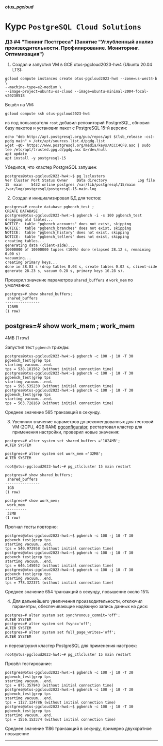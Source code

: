 ##### otus_pgcloud
# Курс `PostgreSQL Cloud Solutions`
### ДЗ #4 "Тюнинг Постгреса" (Занятие "Углубленный анализ производительности. Профилирование. Мониторинг. Оптимизация")

1. Создал и запустил VM в GCE otus-pgcloud2023-hw4 (Ubuntu 20.04 LTS):
```
gcloud compute instances create otus-pgcloud2023-hw4 --zone=us-west4-b \
--machine-type=e2-medium \
--image-project=ubuntu-os-cloud --image=ubuntu-minimal-2004-focal-v20230518
```

Вошёл на VM:
```
gcloud compute ssh otus-pgcloud2023-hw4
```
из под пользователя `root` добавил репозиторий PostgreSQL, обновил базу
пакетов и установил пакет с PostgreSQL 15-й версии:
```
echo "deb http://apt.postgresql.org/pub/repos/apt $(lsb_release -cs)-pgdg main" > /etc/apt/sources.list.d/pgdg.list
wget -qO- https://www.postgresql.org/media/keys/ACCC4CF8.asc | sudo tee /etc/apt/trusted.gpg.d/pgdg.asc &>/dev/null
apt update
apt install -y postgresql-15
```

Убедился, что кластер PostgreSQL запущен:
```
postgres@otus-pgcloud2023-hw4:~$ pg_lsclusters 
Ver Cluster Port Status Owner    Data directory              Log file
15  main    5432 online postgres /var/lib/postgresql/15/main /var/log/postgresql/postgresql-15-main.log
```

2. Создал и инициализировал БД для тестов:
```
postgres=# create database pgbench_test ;
CREATE DATABASE
postgres@otus-pgcloud2023-hw4:~$ pgbench -i -s 100 pgbench_test
dropping old tables...
NOTICE:  table "pgbench_accounts" does not exist, skipping
NOTICE:  table "pgbench_branches" does not exist, skipping
NOTICE:  table "pgbench_history" does not exist, skipping
NOTICE:  table "pgbench_tellers" does not exist, skipping
creating tables...
generating data (client-side)...
10000000 of 10000000 tuples (100%) done (elapsed 28.12 s, remaining 0.00 s)
vacuuming...
creating primary keys...
done in 38.83 s (drop tables 0.03 s, create tables 0.02 s, client-side generate 28.23 s, vacuum 0.28 s, primary keys 10.28 s).
```

Проверил значение параметров `shared_buffers` и `work_mem` по умолчанию:
```
postgres=# show shared_buffers;
 shared_buffers 
----------------
 128MB
(1 row)
```
postgres=# show work_mem ;
 work_mem 
----------
 4MB
(1 row)

Запустил тест `pgbench` трижды:
```
postgres@otus-pgcloud2023-hw4:~$ pgbench -c 100 -j 10 -T 30 pgbench_test|grep tps
starting vacuum...end.
tps = 538.181562 (without initial connection time)
postgres@otus-pgcloud2023-hw4:~$ pgbench -c 100 -j 10 -T 30 pgbench_test|grep tps
starting vacuum...end.
tps = 595.535230 (without initial connection time)
postgres@otus-pgcloud2023-hw4:~$ pgbench -c 100 -j 10 -T 30 pgbench_test|grep tps
starting vacuum...end.
tps = 563.728169 (without initial connection time)
```

Среднее значение 565 транзакций в секунду.

3. Увеличил значение параметров до рекомендованных для
тестовой VM (2CPU, 4GB RAM) [pgconfigurator](https://pgconfigurator.cybertec.at/),
рестартовал кластер для применения настройки, проверил новые значения:
```
postgres=# alter system set shared_buffers ='1024MB';
ALTER SYSTEM

postgres=# alter system set work_mem ='32MB';
ALTER SYSTEM

root@otus-pgcloud2023-hw4:~# pg_ctlcluster 15 main restart

postgres=# show shared_buffers;
 shared_buffers 
----------------
 1GB
(1 row)

postgres=# show work_mem;
 work_mem 
----------
 32MB
(1 row)
```

Прогнал тесты повторно:
```
postgres@otus-pgcloud2023-hw4:~$ pgbench -c 100 -j 10 -T 30 pgbench_test|grep tps
starting vacuum...end.
tps = 540.972958 (without initial connection time)
postgres@otus-pgcloud2023-hw4:~$ pgbench -c 100 -j 10 -T 30 pgbench_test|grep tps
starting vacuum...end.
tps = 646.145052 (without initial connection time)
postgres@otus-pgcloud2023-hw4:~$ pgbench -c 100 -j 10 -T 30 pgbench_test|grep tps
starting vacuum...end.
tps = 778.322371 (without initial connection time)
```

Среднее значение 654 транзакций в секунду, повышение около 15%

4. Для дальнейшего увеличения производительности, отключил параметры,
обеспечивающие надёжную запись данных на диск:

```
postgres=# alter system set synchronous_commit='off';
ALTER SYSTEM
postgres=# alter system set fsync='off';
ALTER SYSTEM
postgres=# alter system set full_page_writes='off';
ALTER SYSTEM
```
и перезагрузил кластер PostgreSQL для применения настроек:
```
root@otus-pgcloud2023-hw4:~# pg_ctlcluster 15 main restart
```

Провёл тестирование:

```
postgres@otus-pgcloud2023-hw4:~$ pgbench -c 100 -j 10 -T 30 pgbench_test|grep tps
starting vacuum...end.
tps = 875.357943 (without initial connection time)
postgres@otus-pgcloud2023-hw4:~$ pgbench -c 100 -j 10 -T 30 pgbench_test|grep tps
starting vacuum...end.
tps = 1127.124786 (without initial connection time)
postgres@otus-pgcloud2023-hw4:~$ pgbench -c 100 -j 10 -T 30 pgbench_test|grep tps
starting vacuum...end.
tps = 1556.152374 (without initial connection time)
```

Среднее значение 1186 транзакций в секунду, примерно двухкратное повышение


---
